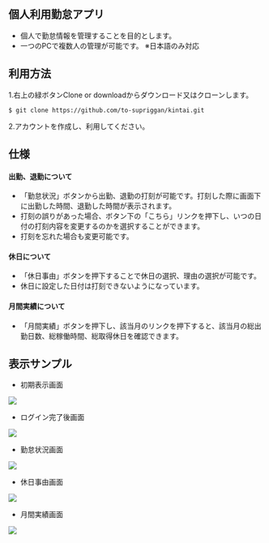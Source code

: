 ## 個人利用勤怠アプリ
- 個人で勤怠情報を管理することを目的とします。
- 一つのPCで複数人の管理が可能です。
※日本語のみ対応

## 利用方法
1.右上の緑ボタンClone or downloadからダウンロード又はクローンします。

```
$ git clone https://github.com/to-supriggan/kintai.git
```

2.アカウントを作成し、利用してください。

## 仕様
#### 出勤、退勤について
- 「勤怠状況」ボタンから出勤、退勤の打刻が可能です。打刻した際に画面下に出勤した時間、退勤した時間が表示されます。
- 打刻の誤りがあった場合、ボタン下の「こちら」リンクを押下し、いつの日付の打刻内容を変更するのかを選択することができます。
- 打刻を忘れた場合も変更可能です。

#### 休日について
- 「休日事由」ボタンを押下することで休日の選択、理由の選択が可能です。
- 休日に設定した日付は打刻できないようになっています。

#### 月間実績について
- 「月間実績」ボタンを押下し、該当月のリンクを押下すると、該当月の総出勤日数、総稼働時間、総取得休日を確認できます。

## 表示サンプル
- 初期表示画面
<img src="https://user-images.githubusercontent.com/57216305/71879153-bfab6380-3170-11ea-9f55-43314dfbd8b3.png" max-width="100%;" />

- ログイン完了後画面
<img src="https://user-images.githubusercontent.com/57216305/71879211-e2d61300-3170-11ea-8e73-a0765eac053f.png" max-width="100%;" />

- 勤怠状況画面
<img src="https://user-images.githubusercontent.com/57216305/71879242-f8e3d380-3170-11ea-906f-01cd651345fd.png" max-width="100%;" />

- 休日事由画面
<img src="https://user-images.githubusercontent.com/57216305/71879279-131db180-3171-11ea-82f2-29ee3025c326.png" max-width="100%;" />

- 月間実績画面
<img src="https://user-images.githubusercontent.com/57216305/71879311-2761ae80-3171-11ea-8e55-7deb986d2e56.png" max-width="100%;" />
